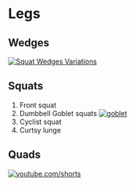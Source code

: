 # Legs

## Wedges

[![Squat Wedges Variations](https://img.youtube.com/vi/IkGSkPXlYfI/0.jpg)](https://www.youtube.com/watch?v=shorts/IkGSkPXlYfI)

## Squats

1. Front squat
2. Dumbbell Goblet squats [![goblet](https://img.youtube.com/vi/eLX_dyvooKQ/0.jpg)](https://www.youtube.com/watch?v=shorts/eLX_dyvooKQ)
3. Cyclist squat
4. Curtsy lunge

## Quads

[![youtube.com/shorts](https://img.youtube.com/vi/CT13o7qlN2w/0.jpg)](https://www.youtube.com/watch?v=shorts/CT13o7qlN2w)
